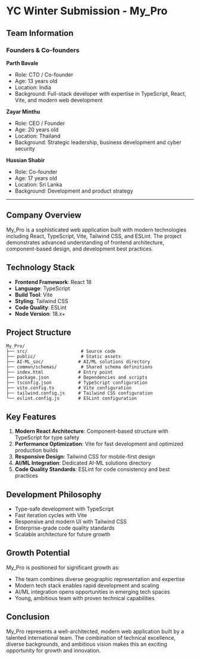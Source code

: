# YC Winter Submission - My_Pro

## Team Information

### Founders & Co-founders

**Parth Bavale**
- Role: CTO / Co-founder
- Age: 13 years old
- Location: India
- Background: Full-stack developer with expertise in TypeScript, React, Vite, and modern web development

**Zayar Minthu**
- Role: CEO / Founder
- Age: 20 years old
- Location: Thailand
- Background: Strategic leadership, business development and cyber security

**Hussian Shabir**
- Role: Co-founder
- Age: 17 years old
- Location: Sri Lanka
- Background: Development and product strategy

---

## Company Overview

My_Pro is a sophisticated web application built with modern technologies including React, TypeScript, Vite, Tailwind CSS, and ESLint. The project demonstrates advanced understanding of frontend architecture, component-based design, and development best practices.

## Technology Stack

- **Frontend Framework**: React 18
- **Language**: TypeScript
- **Build Tool**: Vite
- **Styling**: Tailwind CSS
- **Code Quality**: ESLint
- **Node Version**: 18.x+

## Project Structure

```
My_Pro/
├── src/                    # Source code
├── public/                 # Static assets
├── AI-ML_soc/             # AI/ML solutions directory
├── common/schemas/         # Shared schema definitions
├── index.html             # Entry point
├── package.json           # Dependencies and scripts
├── tsconfig.json          # TypeScript configuration
├── vite.config.ts         # Vite configuration
├── tailwind.config.js     # Tailwind CSS configuration
└── eslint.config.js       # ESLint configuration
```

## Key Features

1. **Modern React Architecture**: Component-based structure with TypeScript for type safety
2. **Performance Optimization**: Vite for fast development and optimized production builds
3. **Responsive Design**: Tailwind CSS for mobile-first design
4. **AI/ML Integration**: Dedicated AI-ML solutions directory
5. **Code Quality Standards**: ESLint for code consistency and best practices

## Development Philosophy

- Type-safe development with TypeScript
- Fast iteration cycles with Vite
- Responsive and modern UI with Tailwind CSS
- Enterprise-grade code quality standards
- Scalable architecture for future growth

## Growth Potential

My_Pro is positioned for significant growth as:
- The team combines diverse geographic representation and expertise
- Modern tech stack enables rapid development and scaling
- AI/ML integration opens opportunities in emerging tech spaces
- Young, ambitious team with proven technical capabilities

## Conclusion

My_Pro represents a well-architected, modern web application built by a talented international team. The combination of technical excellence, diverse backgrounds, and ambitious vision makes this an exciting opportunity for growth and innovation.

